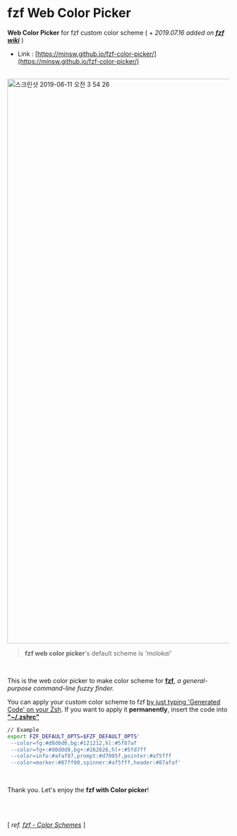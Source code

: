# fzf Web Color Picker
**Web Color Picker** for fzf custom color scheme ( + *2019.07.16 added on [**fzf wiki**](https://github.com/junegunn/fzf/wiki/Color-schemes#web-color-picker-for-fzf)* ) 

- Link : [https://minsw.github.io/fzf-color-picker/](https://minsw.github.io/fzf-color-picker/)

</br>

<img width="1277" alt="스크린샷 2019-06-11 오전 3 54 26" src="https://user-images.githubusercontent.com/26691216/59219647-f7175900-8bfd-11e9-9aaa-68e061c2f90f.png">

> **fzf web color picker**'s default scheme is *'molokai'*

</br>

This is the web color picker to make color scheme for [**fzf**](https://github.com/junegunn/fzf), *a general-purpose command-line fuzzy finder.*



You can apply your custom color scheme to fzf <U>by just typing 'Generated Code' on your Zsh</U>. 
If you want to apply it **permanently**, insert the code into <U>**"~/.zshrc"**</U>


```sh
// Example
export FZF_DEFAULT_OPTS=$FZF_DEFAULT_OPTS'
 --color=fg:#d0d0d0,bg:#121212,hl:#5f87af
 --color=fg+:#d0d0d0,bg+:#262626,hl+:#5fd7ff
 --color=info:#afaf87,prompt:#d7005f,pointer:#af5fff
 --color=marker:#87ff00,spinner:#af5fff,header:#87afaf'
```

</br>

Thank you. Let's enjoy the **fzf with Color picker**!

</br>

</br>

[ *ref. [fzf - Color Schemes](https://github.com/junegunn/fzf/wiki/Color-schemes)* ]

